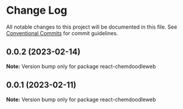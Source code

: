 # Change Log

All notable changes to this project will be documented in this file.
See [Conventional Commits](https://conventionalcommits.org) for commit guidelines.

## 0.0.2 (2023-02-14)

**Note:** Version bump only for package react-chemdoodleweb

## 0.0.1 (2023-02-11)

**Note:** Version bump only for package react-chemdoodleweb
